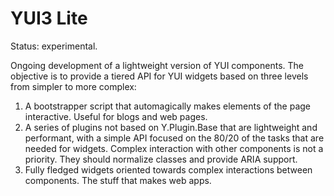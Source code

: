 YUI3 Lite
=========

Status: experimental.

Ongoing development of a lightweight version of YUI components. The objective
is to provide a tiered API for YUI widgets based on three levels from simpler
to more complex:

  1. A bootstrapper script that automagically makes elements of the page
     interactive. Useful for blogs and web pages.
  2. A series of plugins not based on Y.Plugin.Base that are lightweight and
     performant, with a simple API focused on the 80/20 of the tasks that
     are needed for widgets. Complex interaction with other components is not a
     priority. They should normalize classes and provide ARIA support.
  3. Fully fledged widgets oriented towards complex interactions between
     components. The stuff that makes web apps.